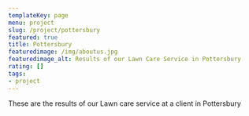 ```yaml
---
templateKey: page
menu: project
slug: /project/pottersbury
featured: true
title: Pottersbury
featuredimage: /img/aboutus.jpg
featuredimage_alt: Results of our Lawn Care Service in Pottersbury
rating: []
tags:
- project
---
```

These are the results of our Lawn care service at a client in Pottersbury


